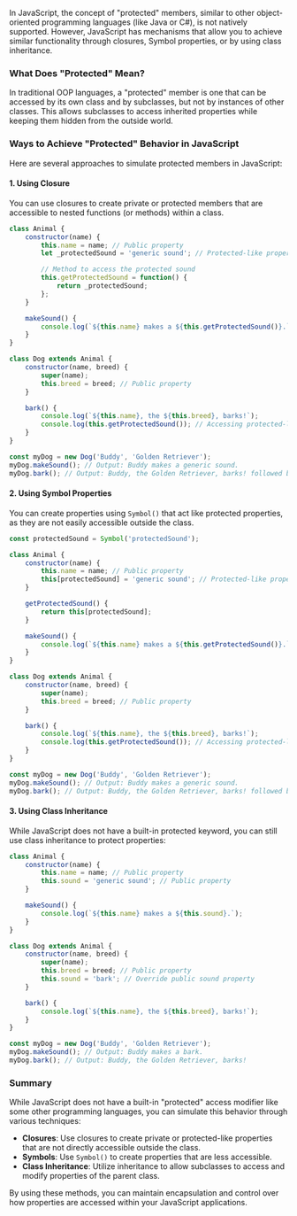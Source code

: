 In JavaScript, the concept of "protected" members, similar to other object-oriented programming languages (like Java or C#), is not natively supported. However, JavaScript has mechanisms that allow you to achieve similar functionality through closures, Symbol properties, or by using class inheritance.

### What Does "Protected" Mean?

In traditional OOP languages, a "protected" member is one that can be accessed by its own class and by subclasses, but not by instances of other classes. This allows subclasses to access inherited properties while keeping them hidden from the outside world.

### Ways to Achieve "Protected" Behavior in JavaScript

Here are several approaches to simulate protected members in JavaScript:

#### 1. Using Closure

You can use closures to create private or protected members that are accessible to nested functions (or methods) within a class.

```javascript
class Animal {
    constructor(name) {
        this.name = name; // Public property
        let _protectedSound = 'generic sound'; // Protected-like property

        // Method to access the protected sound
        this.getProtectedSound = function() {
            return _protectedSound;
        };
    }

    makeSound() {
        console.log(`${this.name} makes a ${this.getProtectedSound()}.`);
    }
}

class Dog extends Animal {
    constructor(name, breed) {
        super(name);
        this.breed = breed; // Public property
    }

    bark() {
        console.log(`${this.name}, the ${this.breed}, barks!`);
        console.log(this.getProtectedSound()); // Accessing protected-like member
    }
}

const myDog = new Dog('Buddy', 'Golden Retriever');
myDog.makeSound(); // Output: Buddy makes a generic sound.
myDog.bark(); // Output: Buddy, the Golden Retriever, barks! followed by the protected sound.
```

#### 2. Using Symbol Properties

You can create properties using `Symbol()` that act like protected properties, as they are not easily accessible outside the class.

```javascript
const protectedSound = Symbol('protectedSound');

class Animal {
    constructor(name) {
        this.name = name; // Public property
        this[protectedSound] = 'generic sound'; // Protected-like property
    }

    getProtectedSound() {
        return this[protectedSound];
    }

    makeSound() {
        console.log(`${this.name} makes a ${this.getProtectedSound()}.`);
    }
}

class Dog extends Animal {
    constructor(name, breed) {
        super(name);
        this.breed = breed; // Public property
    }

    bark() {
        console.log(`${this.name}, the ${this.breed}, barks!`);
        console.log(this.getProtectedSound()); // Accessing protected-like member
    }
}

const myDog = new Dog('Buddy', 'Golden Retriever');
myDog.makeSound(); // Output: Buddy makes a generic sound.
myDog.bark(); // Output: Buddy, the Golden Retriever, barks! followed by the protected sound.
```

#### 3. Using Class Inheritance

While JavaScript does not have a built-in protected keyword, you can still use class inheritance to protect properties:

```javascript
class Animal {
    constructor(name) {
        this.name = name; // Public property
        this.sound = 'generic sound'; // Public property
    }

    makeSound() {
        console.log(`${this.name} makes a ${this.sound}.`);
    }
}

class Dog extends Animal {
    constructor(name, breed) {
        super(name);
        this.breed = breed; // Public property
        this.sound = 'bark'; // Override public sound property
    }

    bark() {
        console.log(`${this.name}, the ${this.breed}, barks!`);
    }
}

const myDog = new Dog('Buddy', 'Golden Retriever');
myDog.makeSound(); // Output: Buddy makes a bark.
myDog.bark(); // Output: Buddy, the Golden Retriever, barks!
```

### Summary

While JavaScript does not have a built-in "protected" access modifier like some other programming languages, you can simulate this behavior through various techniques:

- **Closures**: Use closures to create private or protected-like properties that are not directly accessible outside the class.
- **Symbols**: Use `Symbol()` to create properties that are less accessible.
- **Class Inheritance**: Utilize inheritance to allow subclasses to access and modify properties of the parent class.

By using these methods, you can maintain encapsulation and control over how properties are accessed within your JavaScript applications.